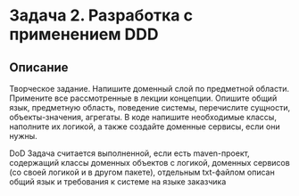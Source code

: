 # **Задача 2. Разработка с применением DDD**
## Описание
Творческое задание. Напишите доменный слой по предметной области. Примените все рассмотренные в лекции концепции. Опишите общий язык, предметную область, поведение системы, перечислите сущности, объекты-значения, агрегаты. В коде напишите необходимые классы, наполните их логикой, а также создайте доменные сервисы, если они нужны.

DoD
Задача считается выполненной, если есть maven-проект, содержащий классы доменных объектов с логикой, доменных сервисов (со своей логикой и в другом пакете), отдельным txt-файлом описан общий язык и требования к системе на языке заказчика